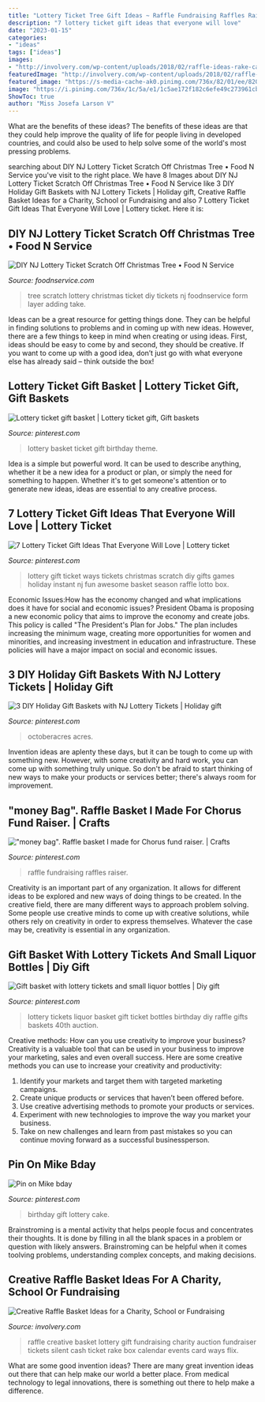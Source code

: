 ```yaml
---
title: "Lottery Ticket Tree Gift Ideas ~ Raffle Fundraising Raffles Raiser"
description: "7 lottery ticket gift ideas that everyone will love"
date: "2023-01-15"
categories:
- "ideas"
tags: ["ideas"]
images:
- "http://involvery.com/wp-content/uploads/2018/02/raffle-ideas-rake-cash-lottery-tickets.jpg"
featuredImage: "http://involvery.com/wp-content/uploads/2018/02/raffle-ideas-rake-cash-lottery-tickets.jpg"
featured_image: "https://s-media-cache-ak0.pinimg.com/736x/82/01/ee/8201eec55ce2c39686ddbbb8383ff5c8.jpg"
image: "https://i.pinimg.com/736x/1c/5a/e1/1c5ae172f182c6efe49c273961cb9a9f--lottery-tickets-liquor-bottles.jpg"
ShowToc: true
author: "Miss Josefa Larson V"
---
```



What are the benefits of these ideas?
The benefits of these ideas are that they could help improve the quality of life for people living in developed countries, and could also be used to help solve some of the world's most pressing problems.

	

		
searching about DIY NJ Lottery Ticket Scratch Off Christmas Tree • Food N Service you've visit to the right place. We have 8 Images about DIY NJ Lottery Ticket Scratch Off Christmas Tree • Food N Service like 3 DIY Holiday Gift Baskets with NJ Lottery Tickets | Holiday gift, Creative Raffle Basket Ideas for a Charity, School or Fundraising and also 7 Lottery Ticket Gift Ideas That Everyone Will Love | Lottery ticket. Here it is:
		
    
## DIY NJ Lottery Ticket Scratch Off Christmas Tree • Food N Service

<img loading=lazy src="https://i2.wp.com/foodnservice.com/wp-content/uploads/2016/11/diy-lottery-christmas-tree-2.png" onerror="this.onerror=null;this.src='https://tse3.mm.bing.net/th?id=OIP.7E6DCsYCEl0blCr-38fvUQHaLF&amp;pid=15.1';" alt="DIY NJ Lottery Ticket Scratch Off Christmas Tree • Food N Service">

_Source: foodnservice.com_

>tree scratch lottery christmas ticket diy tickets nj foodnservice form layer adding take. 

	

Ideas can be a great resource for getting things done. They can be helpful in finding solutions to problems and in coming up with new ideas. However, there are a few things to keep in mind when creating or using ideas. First, ideas should be easy to come by and second, they should be creative. If you want to come up with a good idea, don’t just go with what everyone else has already said – think outside the box!

    
## Lottery Ticket Gift Basket | Lottery Ticket Gift, Gift Baskets

<img loading=lazy src="https://i.pinimg.com/originals/2a/b6/13/2ab613b7e5757e4a1ffc159efecda816.jpg" onerror="this.onerror=null;this.src='https://tse3.mm.bing.net/th?id=OIP.bu9GiCfXo_rU5p4h9sj9wQHaJ4&amp;pid=15.1';" alt="Lottery ticket gift basket | Lottery ticket gift, Gift baskets">

_Source: pinterest.com_

>lottery basket ticket gift birthday theme. 

	

Idea is a simple but powerful word. It can be used to describe anything, whether it be a new idea for a product or plan, or simply the need for something to happen. Whether it's to get someone's attention or to generate new ideas, ideas are essential to any creative process.

    
## 7 Lottery Ticket Gift Ideas That Everyone Will Love | Lottery Ticket

<img loading=lazy src="https://i.pinimg.com/originals/29/aa/56/29aa56c35e2027d6e3a007784b3938ab.png" onerror="this.onerror=null;this.src='https://tse4.mm.bing.net/th?id=OIP.IQu0aZCMXis3rmcErEqYHgHaLH&amp;pid=15.1';" alt="7 Lottery Ticket Gift Ideas That Everyone Will Love | Lottery ticket">

_Source: pinterest.com_

>lottery gift ticket ways tickets christmas scratch diy gifts games holiday instant nj fun awesome basket season raffle lotto box. 

	

Economic Issues:How has the economy changed and what implications does it have for social and economic issues?
President Obama is proposing a new economic policy that aims to improve the economy and create jobs. This policy is called "The President's Plan for Jobs." The plan includes increasing the minimum wage, creating more opportunities for women and minorities, and increasing investment in education and infrastructure. These policies will have a major impact on social and economic issues.

    
## 3 DIY Holiday Gift Baskets With NJ Lottery Tickets | Holiday Gift

<img loading=lazy src="https://i.pinimg.com/originals/88/69/16/88691672bcbacd7c223eb2a4a336356f.jpg" onerror="this.onerror=null;this.src='https://tse1.mm.bing.net/th?id=OIP.ZbIn2qofzBOV0fSXOq3tIQHaKn&amp;pid=15.1';" alt="3 DIY Holiday Gift Baskets with NJ Lottery Tickets | Holiday gift">

_Source: pinterest.com_

>octoberacres acres. 

	

Invention ideas are aplenty these days, but it can be tough to come up with something new. However, with some creativity and hard work, you can come up with something truly unique. So don't be afraid to start thinking of new ways to make your products or services better; there's always room for improvement.

    
## &quot;money Bag&quot;. Raffle Basket I Made For Chorus Fund Raiser. | Crafts

<img loading=lazy src="https://s-media-cache-ak0.pinimg.com/736x/82/01/ee/8201eec55ce2c39686ddbbb8383ff5c8.jpg" onerror="this.onerror=null;this.src='https://tse3.mm.bing.net/th?id=OIP.h3Efw6Z4xsgRLCi-vZai2wHaJ3&amp;pid=15.1';" alt="&quot;money bag&quot;. Raffle basket I made for Chorus fund raiser. | Crafts">

_Source: pinterest.com_

>raffle fundraising raffles raiser. 

	

Creativity is an important part of any organization. It allows for different ideas to be explored and new ways of doing things to be created. In the creative field, there are many different ways to approach problem solving. Some people use creative minds to come up with creative solutions, while others rely on creativity in order to express themselves. Whatever the case may be, creativity is essential in any organization.

    
## Gift Basket With Lottery Tickets And Small Liquor Bottles | Diy Gift

<img loading=lazy src="https://i.pinimg.com/736x/1c/5a/e1/1c5ae172f182c6efe49c273961cb9a9f--lottery-tickets-liquor-bottles.jpg" onerror="this.onerror=null;this.src='https://tse4.mm.bing.net/th?id=OIP.ujWHiJGST-GQNmVt-7kd4wHaNK&amp;pid=15.1';" alt="Gift basket with lottery tickets and small liquor bottles | Diy gift">

_Source: pinterest.com_

>lottery tickets liquor basket gift ticket bottles birthday diy raffle gifts baskets 40th auction. 

	

Creative methods: How can you use creativity to improve your business?
Creativity is a valuable tool that can be used in your business to improve your marketing, sales and even overall success. Here are some creative methods you can use to increase your creativity and productivity: 
1. Identify your markets and target them with targeted marketing campaigns.
2. Create unique products or services that haven’t been offered before.
3. Use creative advertising methods to promote your products or services. 
4. Experiment with new technologies to improve the way you market your business. 
5. Take on new challenges and learn from past mistakes so you can continue moving forward as a successful businessperson.

    
## Pin On Mike Bday

<img loading=lazy src="https://i.pinimg.com/originals/1f/40/67/1f4067b9552055bbc4b9427d43e701c6.jpg" onerror="this.onerror=null;this.src='https://tse2.mm.bing.net/th?id=OIP.V3e-jzttSQfBJedjBby-zAHaL5&amp;pid=15.1';" alt="Pin on Mike bday">

_Source: pinterest.com_

>birthday gift lottery cake. 

	

Brainstroming is a mental activity that helps people focus and concentrates their thoughts. It is done by filling in all the blank spaces in a problem or question with likely answers. Brainstroming can be helpful when it comes toolving problems, understanding complex concepts, and making decisions.

    
## Creative Raffle Basket Ideas For A Charity, School Or Fundraising

<img loading=lazy src="http://involvery.com/wp-content/uploads/2018/02/raffle-ideas-rake-cash-lottery-tickets.jpg" onerror="this.onerror=null;this.src='https://tse2.mm.bing.net/th?id=OIP.EBcHXu-c0B5MwXe1CjzQEAHaLH&amp;pid=15.1';" alt="Creative Raffle Basket Ideas for a Charity, School or Fundraising">

_Source: involvery.com_

>raffle creative basket lottery gift fundraising charity auction fundraiser tickets silent cash ticket rake box calendar events card ways flix. 

	

What are some good invention ideas?
There are many great invention ideas out there that can help make our world a better place. From medical technology to legal innovations, there is something out there to help make a difference.

